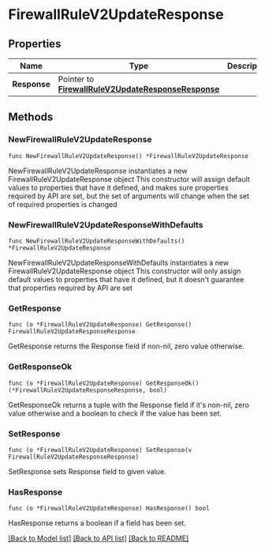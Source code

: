 # FirewallRuleV2UpdateResponse

## Properties

Name | Type | Description | Notes
------------ | ------------- | ------------- | -------------
**Response** | Pointer to [**FirewallRuleV2UpdateResponseResponse**](FirewallRuleV2UpdateResponseResponse.md) |  | [optional] 

## Methods

### NewFirewallRuleV2UpdateResponse

`func NewFirewallRuleV2UpdateResponse() *FirewallRuleV2UpdateResponse`

NewFirewallRuleV2UpdateResponse instantiates a new FirewallRuleV2UpdateResponse object
This constructor will assign default values to properties that have it defined,
and makes sure properties required by API are set, but the set of arguments
will change when the set of required properties is changed

### NewFirewallRuleV2UpdateResponseWithDefaults

`func NewFirewallRuleV2UpdateResponseWithDefaults() *FirewallRuleV2UpdateResponse`

NewFirewallRuleV2UpdateResponseWithDefaults instantiates a new FirewallRuleV2UpdateResponse object
This constructor will only assign default values to properties that have it defined,
but it doesn't guarantee that properties required by API are set

### GetResponse

`func (o *FirewallRuleV2UpdateResponse) GetResponse() FirewallRuleV2UpdateResponseResponse`

GetResponse returns the Response field if non-nil, zero value otherwise.

### GetResponseOk

`func (o *FirewallRuleV2UpdateResponse) GetResponseOk() (*FirewallRuleV2UpdateResponseResponse, bool)`

GetResponseOk returns a tuple with the Response field if it's non-nil, zero value otherwise
and a boolean to check if the value has been set.

### SetResponse

`func (o *FirewallRuleV2UpdateResponse) SetResponse(v FirewallRuleV2UpdateResponseResponse)`

SetResponse sets Response field to given value.

### HasResponse

`func (o *FirewallRuleV2UpdateResponse) HasResponse() bool`

HasResponse returns a boolean if a field has been set.


[[Back to Model list]](../README.md#documentation-for-models) [[Back to API list]](../README.md#documentation-for-api-endpoints) [[Back to README]](../README.md)


